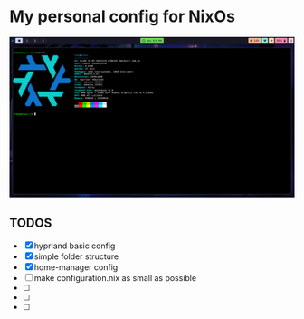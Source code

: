 # My personal config for NixOs 

![screenshot of system](/images/hyprland-screen.png)


## TODOS

* [x] hyprland basic config
* [x] simple folder structure
* [x] home-manager config
* [ ] make configuration.nix as small as possible
* [ ] 
* [ ] 
* [ ] 
